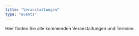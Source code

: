 ```yaml
---
title: "Veranstaltungen"
type: "events"
---
```


Hier finden Sie alle kommenden Veranstaltungen und Termine.
